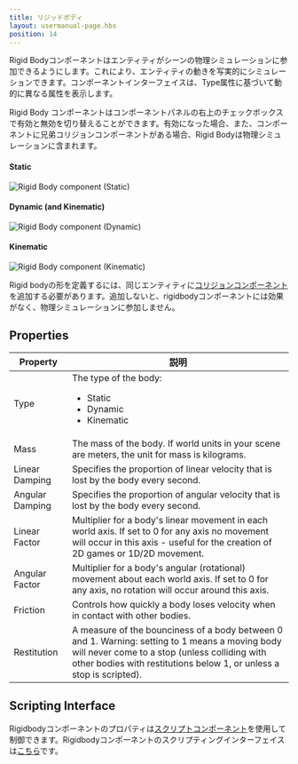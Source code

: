 ```yaml
---
title: リジッドボディ
layout: usermanual-page.hbs
position: 14
---
```


Rigid Bodyコンポーネントはエンティティがシーンの物理シミュレーションに参加できるようにします。これにより、エンティティの動きを写実的にシミュレーションできます。コンポーネントインターフェイスは、Type属性に基づいて動的に異なる属性を表示します。

Rigid Body コンポーネントはコンポーネントパネルの右上のチェックボックスで有効と無効を切り替えることができます。有効になった場合、また、コンポーネントに兄弟コリジョンコンポーネントがある場合、Rigid Bodyは物理シミュレーションに含まれます。

#### Static

![Rigid Body component (Static)][1]

#### Dynamic (and Kinematic)

![Rigid Body component (Dynamic)][2]

#### Kinematic

![Rigid Body component (Kinematic)][3]

Rigid bodyの形を定義するには、同じエンティティに[コリジョンコンポーネント][4]を追加する必要があります。追加しないと、rigidbodyコンポーネントには効果がなく、物理シミュレーションに参加しません。

## Properties

| Property        | 説明 |
|-----------------|-------------|
| Type            | The type of the body: <ul><li>Static</li><li>Dynamic</li><li>Kinematic</li></ul> |
| Mass            | The mass of the body. If world units in your scene are meters, the unit for mass is kilograms. |
| Linear Damping  | Specifies the proportion of linear velocity that is lost by the body every second. |
| Angular Damping | Specifies the proportion of angular velocity that is lost by the body every second. |
| Linear Factor   | Multiplier for a body's linear movement in each world axis. If set to 0 for any axis no movement will occur in this axis - useful for the creation of 2D games or 1D/2D movement. |
| Angular Factor  | Multiplier for a body's angular (rotational) movement about each world axis. If set to 0 for any axis, no rotation will occur around this axis. |
| Friction        | Controls how quickly a body loses velocity when in contact with other bodies. |
| Restitution     | A measure of the bounciness of a body between 0 and 1. Warning: setting to 1 means a moving body will never come to a stop (unless  colliding with other bodies with restitutions below 1, or unless a stop is scripted). |

## Scripting Interface

Rigidbodyコンポーネントのプロパティは[スクリプトコンポーネント][5]を使用して制御できます。Rigidbodyコンポーネントのスクリプティングインターフェイスは[こちら][6]です。

[1]: /images/user-manual/scenes/components/component-rigid-body-static.png
[2]: /images/user-manual/scenes/components/component-rigid-body-dynamic.png
[3]: /images/user-manual/scenes/components/component-rigid-body-kinematic.png
[4]: /user-manual/packs/components/collision/
[5]: /user-manual/packs/components/script
[6]: /api/pc.RigidBodyComponent.html
